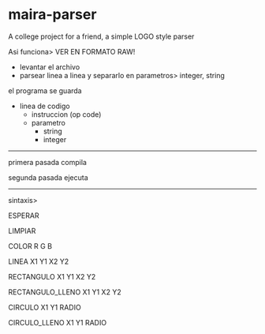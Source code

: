 # maira-parser
A college project for a friend, a simple LOGO style parser


Asi funciona> VER EN FORMATO RAW!

- levantar el archivo
- parsear linea a linea y separarlo en parametros> integer, string

el programa se guarda 
+ linea de codigo
	+ instruccion (op code)
	+ parametro 
		+ string
		+ integer

------
primera pasada compila

segunda pasada ejecuta

-------

sintaxis>

ESPERAR

LIMPIAR

COLOR R G B

LINEA X1 Y1 X2 Y2

RECTANGULO X1 Y1 X2 Y2

RECTANGULO_LLENO X1 Y1 X2 Y2

CIRCULO X1 Y1 RADIO

CIRCULO_LLENO X1 Y1 RADIO
